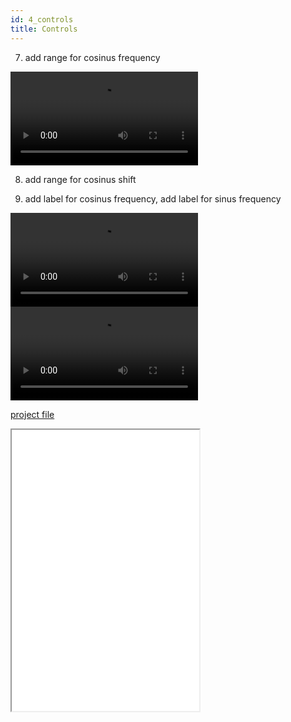 ```yaml
---
id: 4_controls
title: Controls
---
```


7. add range for cosinus frequency

<video loop controls>
  <source src="../img/simple_project/range.webm" type="video/webm">
  <source src="../img/simple_project/range.mp4" type="video/mp4">
</video>


8. add range for cosinus shift


9. add label for cosinus frequency, add label for sinus frequency

<video loop controls>
  <source src="../img/simple_project/label.webm" type="video/webm">
  <source src="../img/simple_project/label.mp4" type="video/mp4">
</video>

<video loop controls>
  <source src="../img/simple_project/controls.webm" type="video/webm">
  <source src="../img/simple_project/controls.mp4" type="video/mp4">
</video>


[project file](../examples/simple_project/simple_project_3.bjp)

<iframe class='fullwidth' height="450" src="../examples/simple_project/simple_project_3.html"></iframe>
